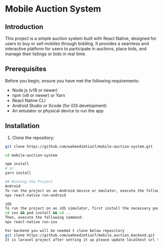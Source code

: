 # Mobile Auction System

## Introduction
This project is a simple auction system built with React Native, designed for users to buy or sell mobiles through bidding. It provides a seamless and interactive platform for users to participate in auctions, place bids, and manage their listings or bids in real time.

## Prerequisites
Before you begin, ensure you have met the following requirements:
- Node.js (v18 or newer)
- npm (v8 or newer) or Yarn
- React Native CLI
- Android Studio or Xcode (for iOS development)
- An emulator or physical device to run the app

## Installation

1. Clone the repository:
```bash
git clone https://github.com/waheedimtiaz7/mobile-auction-system.git

cd mobile-auction-system

npm install
# or
yarn install

## Running the Project
Android
To run the project on an Android device or emulator, execute the following command:
npx react-native run-android

iOS
To run the project on an iOS simulator, first install the necessary pods:
cd ios && pod install && cd ..
Then, execute the following command:
npx react-native run-ios

For backend you will be needed t clone below repository
git clone https://github.com/waheedimtiaz7/mobile_auction_backend.git
It is laravel project after setting it up please update localhost url to call API's

